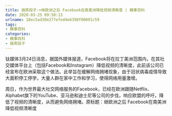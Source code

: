 ```yaml
---
title: 搞笑段子->继欧洲之后 Facebook在南美洲降低视频清晰度 | 糗事百科
date: 2020-03-25 09:50:13
urlname: 18ec5ad30e277efed4e6398f00091c59
tags: 
- 糗事百科
categories:
- 糗事百科
- 搞笑段子
---
```

钛媒体3月24日消息，据国外媒体报道，Facebook将在拉丁美洲范围内，在其社交媒体平台上（包括Facebook和Instagram）降低视频的清晰度，此前该公司已经宣布在欧洲采取这个做法。此举旨在缓解网络拥堵现象，由于冠状病毒疫情导致大面积停工停学，大量人群在家中工作和学习，使得网络用量激增。

周日，作为世界最大社交网络服务的Facebook，已经在欧洲跟随Netflix、Alphabet旗下的YouTube、亚马逊和迪士尼等公司的步伐，响应欧盟的呼吁，降低了视频的清晰度，从而避免网络拥堵。原标题：继欧洲之后 Facebook在南美洲降低视频清晰度


